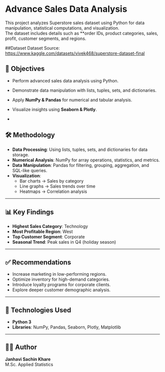 # Advance Sales Data Analysis

This project analyzes  Superstore sales dataset using Python for data manipulation, statistical computations, and visualization.  
The dataset includes details such as **order IDs, product categories, sales, profit, customer segments, and regions.


##Dataset 
Dataset Source: https://www.kaggle.com/datasets/vivek468/superstore-dataset-final 



## 🎯 Objectives
- Perform advanced sales data analysis using Python.  
- Demonstrate data manipulation with lists, tuples, sets, and dictionaries.  
- Apply **NumPy & Pandas** for numerical and tabular analysis.  
- Visualize insights using **Seaborn & Plotly**.

- 

## 🛠️ Methodology
- **Data Processing**: Using lists, tuples, sets, and dictionaries for data storage.  
- **Numerical Analysis**: NumPy for array operations, statistics, and metrics.  
- **Data Manipulation**: Pandas for filtering, grouping, aggregation, and SQL-like queries.  
- **Visualization**:  
  - Bar charts → Sales by category  
  - Line graphs → Sales trends over time  
  - Heatmaps → Correlation analysis  

---

## 📊 Key Findings
- **Highest Sales Category**: Technology  
- **Most Profitable Region**: West  
- **Top Customer Segment**: Corporate  
- **Seasonal Trend**: Peak sales in Q4 (holiday season)  

---

## ✅ Recommendations
- Increase marketing in low-performing regions.  
- Optimize inventory for high-demand categories.  
- Introduce loyalty programs for corporate clients.  
- Explore deeper customer demographic analysis.  

---

## 🚀 Technologies Used
- **Python 3**  
- **Libraries**: NumPy, Pandas, Seaborn, Plotly, Matplotlib  

---

## 👩‍💻 Author
**Janhavi Sachin Khare**  
M.Sc. Applied Statistics  


 
